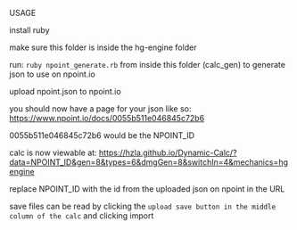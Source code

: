 USAGE

install ruby

make sure this folder is inside the hg-engine folder

run: `ruby npoint_generate.rb` from inside this folder (calc_gen) to generate json to use on npoint.io

upload npoint.json to npoint.io

you should now have a page for your json like so: https://www.npoint.io/docs/0055b511e046845c72b6

0055b511e046845c72b6 would be the NPOINT_ID

calc is now viewable at: https://hzla.github.io/Dynamic-Calc/?data=NPOINT_ID&gen=8&types=6&dmgGen=8&switchIn=4&mechanics=hgengine

replace NPOINT_ID with the id from the uploaded json on npoint in the URL

save files can be read by clicking the `upload save button in the middle column of the calc` and clicking import
